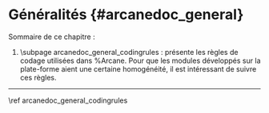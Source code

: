 # Généralités {#arcanedoc_general}


Sommaire de ce chapitre :

1. \subpage arcanedoc_general_codingrules : présente les règles de codage utilisées
dans %Arcane. Pour que les modules développés sur la plate-forme aient
une certaine homogénéité, il est intéressant de suivre ces règles.


____

<div class="section_buttons">
<span class="next_section_button">
\ref arcanedoc_general_codingrules
</span>
</div>

